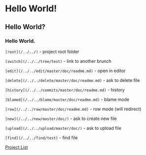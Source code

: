 # Hello World!  
## Hello World?  
### Hello World.  

`[root](/../../)` - project root folder

`[switch](/../../tree/test)` - link to another brunch

`[edit](/../../edit/master/doc/readme.md)` - open in editor

`[delete](/../../delete/master/doc/readme.md)` - ask to delete file

`[history](/../../commits/master/doc/readme.md)` - history

`[blamed](/../../blame/master/doc/readme.md)` - blame mode

`[row](/../../raw/master/doc/readme.md)` - row mode (will redirect)

`[new](/../../new/master/doc/)` - ask to create new file

`[upload](/../../upload/master/doc/)` - ask to upload file

`[find](/../../find/test)` - find file

[Project List](ProjectList.md)
